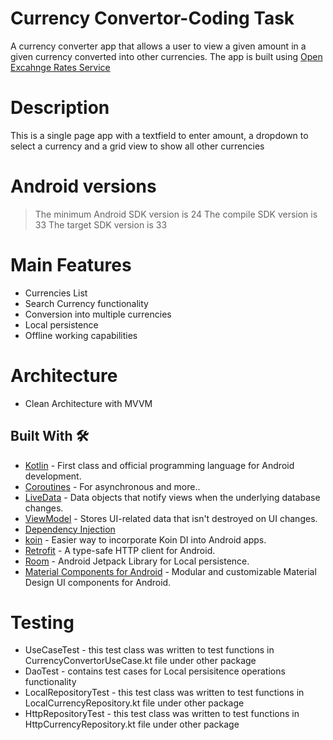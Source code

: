 # Currency Convertor-Coding Task 

A currency converter app that allows a user to view a given amount in a given currency converted into other currencies.
The app is built using [Open Excahnge Rates Service](https://openexchangerates.org/)<br>

# Description
This is a single page app with a textfield to enter amount, a dropdown to select a currency and a grid view to show all other currencies

# Android versions
>The minimum Android SDK version is 24
>The compile SDK version is 33
>The target SDK version is 33

# Main Features
- Currencies List
- Search Currency functionality
- Conversion into multiple currencies 
- Local persistence
- Offline working capabilities

# Architecture
- Clean Architecture with MVVM


## Built With 🛠
- [Kotlin](https://kotlinlang.org/) - First class and official programming language for Android development.
- [Coroutines](https://kotlinlang.org/docs/reference/coroutines-overview.html) - For asynchronous and more..
- [LiveData](https://developer.android.com/topic/libraries/architecture/livedata) - Data objects that notify views when the underlying database changes.
- [ViewModel](https://developer.android.com/topic/libraries/architecture/viewmodel) - Stores UI-related data that isn't destroyed on UI changes.
- [Dependency Injection](https://developer.android.com/training/dependency-injection)
- [koin](https://insert-koin.io/docs/quickstart/android/) - Easier way to incorporate Koin DI into Android apps.
- [Retrofit](https://square.github.io/retrofit/) - A type-safe HTTP client for Android.
- [Room](https://developer.android.com/jetpack/androidx/releases/room) - Android Jetpack Library for Local persistence.
- [Material Components for Android](https://github.com/material-components/material-components-android) - Modular and customizable Material Design UI components for Android.

# Testing
- UseCaseTest - this test class was written to test functions in CurrencyConvertorUseCase.kt file under other package
- DaoTest - contains test cases for Local persisitence operations functionality
- LocalRepositoryTest - this test class was written to test functions in LocalCurrencyRepository.kt file under other package
- HttpRepositoryTest - this test class was written to test functions in HttpCurrencyRepository.kt file under other package



